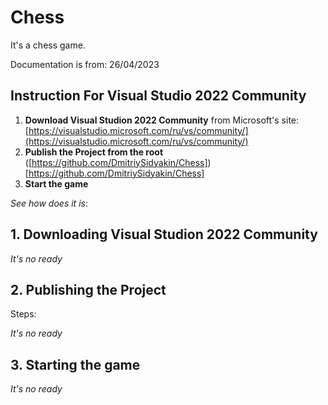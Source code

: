 # Chess
It's a chess game.

Documentation is from: 26/04/2023

## Instruction For Visual Studio 2022 Community

1. **Download Visual Studion 2022 Community** from Microsoft's site: [https://visualstudio.microsoft.com/ru/vs/community/](https://visualstudio.microsoft.com/ru/vs/community/)
2. **Publish the Project from the root** ([https://github.com/DmitriySidyakin/Chess])[https://github.com/DmitriySidyakin/Chess]
3. **Start the game**

*See how does it is*:

## 1. Downloading Visual Studion 2022 Community

*It's no ready*

## 2. Publishing the Project

Steps:

*It's no ready*

## 3. Starting the game

*It's no ready*

